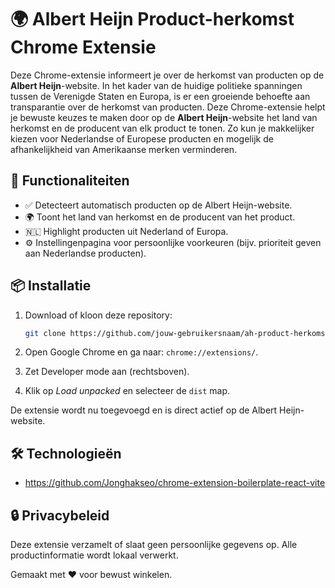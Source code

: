 # 🌍 Albert Heijn Product-herkomst Chrome Extensie

Deze Chrome-extensie informeert je over de herkomst van producten op de **Albert Heijn**-website. In het kader van de huidige politieke spanningen tussen de Verenigde Staten en Europa, is er een groeiende behoefte aan transparantie over de herkomst van producten. Deze Chrome-extensie helpt je bewuste keuzes te maken door op de **Albert Heijn**-website het land van herkomst en de producent van elk product te tonen. Zo kun je makkelijker kiezen voor Nederlandse of Europese producten en mogelijk de afhankelijkheid van Amerikaanse merken verminderen.

## 🔧 Functionaliteiten

- ✅ Detecteert automatisch producten op de Albert Heijn-website.  
- 🌍 Toont het land van herkomst en de producent van het product.  
- 🇳🇱 Highlight producten uit Nederland of Europa.
- ⚙️ Instellingenpagina voor persoonlijke voorkeuren (bijv. prioriteit geven aan Nederlandse producten).  

## 📦 Installatie

1. Download of kloon deze repository:

   ```bash
   git clone https://github.com/jouw-gebruikersnaam/ah-product-herkomst-extensie.git
   ```

2. Open Google Chrome en ga naar: `chrome://extensions/`.
3. Zet Developer mode aan (rechtsboven).
4. Klik op *Load unpacked* en selecteer de `dist` map.

De extensie wordt nu toegevoegd en is direct actief op de Albert Heijn-website.

## 🛠️ Technologieën

- <https://github.com/Jonghakseo/chrome-extension-boilerplate-react-vite>  

## 🔒 Privacybeleid

Deze extensie verzamelt of slaat geen persoonlijke gegevens op. Alle productinformatie wordt lokaal verwerkt.

Gemaakt met ❤️ voor bewust winkelen.
